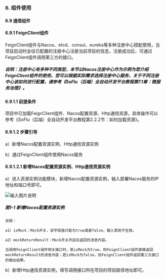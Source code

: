 ### 6. 组件使用

#### 6.9 通信组件

#### 6.9.1 FeignClient组件

FeignClient组件与Nacos、etcd、consul、eureka等多种注册中心搭配使用，当项目启动时会往已配置的注册中心注册当前项目的信息，注册成功后，可通过FeignClient组件调用第三方的接口。

##### 说明：注册中心有多种不同类型，本节以Nacos注册中心作为示例为您介绍FeignClient组件的使用，您可以根据实际需求选择注册中心服务，关于不同注册中心该如何进行配置，请参考《SoFlu（后端）全自动开发平台教程第7.1章：微服务治理》。

#### 6.9.1.1 前提条件

项目中已加载FeignClient组件、Nacos配置资源、Http通信资源，具体操作可以参考《SoFlu（后端）全自动开发平台教程第2.2.2节：如何加载资源》。

#### 6.9.1.2 步骤引导

a）新增Nacos配置资源实例、Http通信资源实例

b）通过FeignClient组件使用Nacos服务

#### 6.9.1.2.1 新增Nacos配置资源实例、Http通信资源实例

a）进入资源实例功能模块，新增Nacos配置资源实例，输入部署Nacos服务的IP地址和端口号即可。

![输入图片说明](../../../../images/SoFlu%EF%BC%88%E5%90%8E%E7%AB%AF%EF%BC%89%E5%BC%80%E5%8F%91%E5%B9%B3%E5%8F%B0/1.%20%E6%9C%80%E6%96%B0%E7%89%88%E6%9C%AC%20-%20%E6%9B%B4%E6%96%B0%E6%97%A5%E6%9C%9F%20-%202022.10.08/6.%20%E7%BB%84%E4%BB%B6%E4%BD%BF%E7%94%A8/9.%20%E9%80%9A%E4%BF%A1%E7%BB%84%E4%BB%B6/image.png)

##### 图1-1 新增Nacos配置资源实例

```
说明：

a1）isMock：Mock开关，该字段值只能为true或者false，输入其他不生效。

a2）mockReturnResult：Mock开关开启后返回的消息内容。

当调用FeignClient组件相关接口时，若isMock为true，则FeignClient组件直接返回mockReturnResult的消息内容；若isMock为false，则FeignClient组件返回第三方接口的输出结果。
```

b）新增Http通信资源实例，填写调用接口所在项目的项目路径地址即可。
